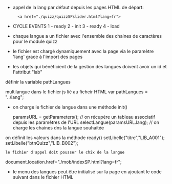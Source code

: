 - appel de la lang par défaut depuis les pages HTML de départ:

        <a href="./quizz/quizzSPslider.html?lang=fr">
        
- CYCLE EVENTS
1 - ready
2 - init
3 - ready
4 - load

- chaque langue a un fichier avec l'ensemble des chaines de caractères pour le module quizz
- le fichier est chargé dynamiquement avec la page via le paramètre 'lang' grace à l'import des pages
  <script src="../fonctions.js" type="text/javascript"></script>
  <script src="./lang/lang.js" type="text/javascript"></script>

- les objets qui bénéficient de la gestion des langues doivent avoir un id et l'attribut "lab"

<p id="titre" lab="LIB_A001" class="asi-text"></p>

définir la variable pathLangues 

multilangue dans le fichier js lié au ficheir HTML
  var pathLangues = "../lang";

- on charge le fichier de langue dans une méthode init()

	paramsURL = getParameters();	// on récupère un tableau associatif depuis les paramètres de l'URL
	selectLangue(paramsURL.lang);	// on charge les chaines dns la langue souhaitée


on définit les valeurs dans la méthode ready()
  setLibelle("titre","LIB_A001");
	setLibelle("btnQuizz","LIB_B002");

    le fichier d'appel doit pousser le chix de la langue

document.location.href="./mob/indexSP.html?lang=fr";

- le menu des langues peut être initialisé sur la page en ajoutant le code suivant dans le fichier HTML
     <div id="menu-lang">
    </div>

